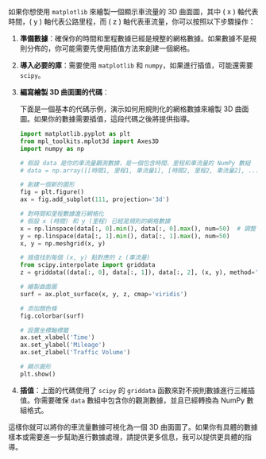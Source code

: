 如果你想使用 `matplotlib` 來繪製一個顯示車流量的 3D 曲面圖，其中 \( x \) 軸代表時間，\( y \) 軸代表公路里程，而 \( z \) 軸代表車流量，你可以按照以下步驟操作：

1. **準備數據**：確保你的時間和里程數據已經是規整的網格數據。如果數據不是規則分佈的，你可能需要先使用插值方法來創建一個網格。

2. **導入必要的庫**：需要使用 `matplotlib` 和 `numpy`，如果進行插值，可能還需要 `scipy`。

3. **編寫繪製 3D 曲面圖的代碼**：

   下面是一個基本的代碼示例，演示如何用規則化的網格數據來繪製 3D 曲面圖。如果你的數據需要插值，這段代碼之後將提供指導。

   ```python
   import matplotlib.pyplot as plt
   from mpl_toolkits.mplot3d import Axes3D
   import numpy as np

   # 假設 data 是你的車流量觀測數據，是一個包含時間、里程和車流量的 NumPy 數組
   # data = np.array([[時間1, 里程1, 車流量1], [時間2, 里程2, 車流量2], ...])

   # 創建一個新的圖形
   fig = plt.figure()
   ax = fig.add_subplot(111, projection='3d')

   # 對時間和里程數據進行網格化
   # 假設 x (時間) 和 y (里程) 已經是規則的網格數據
   x = np.linspace(data[:, 0].min(), data[:, 0].max(), num=50)  # 調整 num 以匹配數據點的密度
   y = np.linspace(data[:, 1].min(), data[:, 1].max(), num=50)
   x, y = np.meshgrid(x, y)

   # 插值找到每個 (x, y) 點對應的 z (車流量)
   from scipy.interpolate import griddata
   z = griddata((data[:, 0], data[:, 1]), data[:, 2], (x, y), method='cubic')

   # 繪製曲面圖
   surf = ax.plot_surface(x, y, z, cmap='viridis')

   # 添加顏色條
   fig.colorbar(surf)

   # 設置坐標軸標籤
   ax.set_xlabel('Time')
   ax.set_ylabel('Mileage')
   ax.set_zlabel('Traffic Volume')

   # 顯示圖形
   plt.show()
   ```

4. **插值**：上面的代碼使用了 `scipy` 的 `griddata` 函數來對不規則數據進行三維插值。你需要確保 `data` 數組中包含你的觀測數據，並且已經轉換為 NumPy 數組格式。

這樣你就可以將你的車流量數據可視化為一個 3D 曲面圖了。如果你有具體的數據樣本或需要進一步幫助進行數據處理，請提供更多信息，我可以提供更具體的指導。